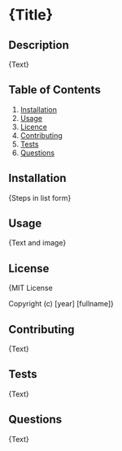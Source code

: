# {Title}

## Description
{Text}

## Table of Contents

1. [Installation](#Installation)
2. [Usage](#Usage)
3. [Licence](#License)
4. [Contributing](#Contributing)
5. [Tests](#Tests)
6. [Questions](#Questions)

## Installation
{Steps in list form}

## Usage
{Text and image}

## License
{MIT License

Copyright (c) [year] [fullname]}

## Contributing
{Text}

## Tests
{Text}

## Questions
{Text}

